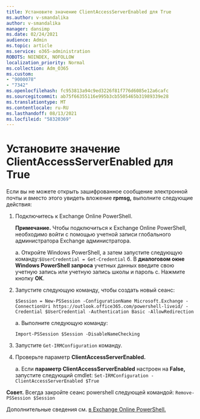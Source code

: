 ```yaml
---
title: Установите значение ClientAccessServerEnabled для True
ms.author: v-smandalika
author: v-smandalika
manager: dansimp
ms.date: 02/24/2021
audience: Admin
ms.topic: article
ms.service: o365-administration
ROBOTS: NOINDEX, NOFOLLOW
localization_priority: Normal
ms.collection: Adm_O365
ms.custom:
- "9000078"
- "7342"
ms.openlocfilehash: fc953813a94c9ed3226f81f776d6085e12a6cafc
ms.sourcegitcommit: ab75f66355116e995b3cb5505465b31989339e28
ms.translationtype: MT
ms.contentlocale: ru-RU
ms.lasthandoff: 08/13/2021
ms.locfileid: "58320369"
---
```

# <a name="set-clientaccessserverenabled-to-true"></a>Установите значение ClientAccessServerEnabled для True

Если вы не можете открыть зашифрованное сообщение электронной почты и вместо этого увидеть вложение **rpmsg,** выполните следующие действия:

1. Подключитесь к Exchange Online PowerShell.

    **Примечание.** Чтобы подключиться к Exchange Online PowerShell, необходимо войти с помощью учетной записи глобального администратора Exchange администратора.

   а. Откройте Windows PowerShell, а затем запустите следующую команду:`$UserCredential = Get-Credential`
   б. В **диалоговом окне Windows PowerShell запроса** учетных данных введите свою учетную запись или учетную запись школы и пароль c. Нажмите кнопку **ОК**. 

2. Запустите следующую команду, чтобы создать новый сеанс:

    `$Session = New-PSSession -ConfigurationName Microsoft.Exchange -ConnectionUri https://outlook.office365.com/powershell-liveid/ -Credential $UserCredential -Authentication Basic -AllowRedirection`

    а. Выполните следующую команду:
    
    `Import-PSSession $Session -DisableNameChecking`

3. Запустите `Get-IRMConfiguration` команду.

4. Проверьте параметр **ClientAccessServerEnabled.** 

    а. Если **параметр ClientAccessServerEnabled** настроен на **False,** запустите следующий cmdlet: `Set-IRMConfiguration -ClientAccessServerEnabled $True`

**Совет.** Всегда закройте сеанс powershell следующей командой: `Remove-PSSession $Session`

Дополнительные сведения см. [в Exchange Online PowerShell.](https://docs.microsoft.com/powershell/exchange/connect-to-exchange-online-powershell)

